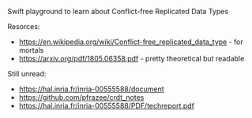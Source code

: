 Swift playground to learn about Conflict-free Replicated Data Types

Resorces:

- https://en.wikipedia.org/wiki/Conflict-free_replicated_data_type - for mortals
- https://arxiv.org/pdf/1805.06358.pdf - pretty theoretical but readable

Still unread:

- https://hal.inria.fr/inria-00555588/document
- https://github.com/pfrazee/crdt_notes
- https://hal.inria.fr/inria-00555588/PDF/techreport.pdf
